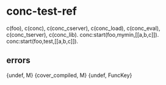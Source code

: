 conc-test-ref
=============

c(foo), c(conc), c(conc_cserver), c(conc_load), c(conc_eval), c(conc_tserver), c(conc_lib).
conc:start(foo,mymin,[[a,b,c]]).
conc:start(foo,test,[[a,b,c]]).

errors
------
{undef, M}
{cover_compiled, M}
{undef, FuncKey}

